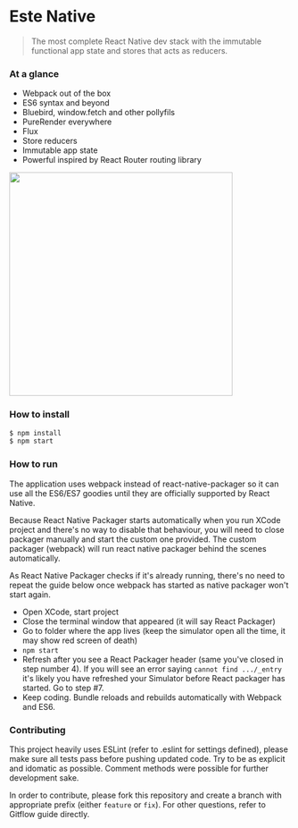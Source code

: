# Este Native

> The most complete React Native dev stack with the immutable functional app state and stores that acts as reducers.

### At a glance

- Webpack out of the box
- ES6 syntax and beyond
- Bluebird, window.fetch and other pollyfils
- PureRender everywhere
- Flux
- Store reducers
- Immutable app state
- Powerful inspired by React Router routing library

<img src="https://cloud.githubusercontent.com/assets/2464966/8488032/4e29c154-2110-11e5-9c66-a1a8a69c675d.png" width="400" />

### How to install

```bash
$ npm install
$ npm start
```

### How to run

The application uses webpack instead of react-native-packager so it can use all the ES6/ES7 goodies until they are officially supported by React Native.

Because React Native Packager starts automatically when you run XCode project and there's no way to disable that behaviour, you will need to close packager manually and start the custom one provided. The custom packager (webpack) will run react native packager behind the scenes automatically.

As React Native Packager checks if it's already running, there's no need to repeat the guide below once webpack has started as native packager won't start again.

- Open XCode, start project
- Close the terminal window that appeared (it will say React Packager)
- Go to folder where the app lives (keep the simulator open all the time, it may show red screen of death)
- `npm start`
- Refresh after you see a React Packager header (same you've closed in step number 4). If you will see an error saying `cannot find .../_entry` it's likely you have refreshed your Simulator before React packager has started. Go to step #7.
- Keep coding. Bundle reloads and rebuilds automatically with Webpack and ES6.

### Contributing

This project heavily uses ESLint (refer to .eslint for settings defined), please make sure all tests pass before pushing updated code. Try to be as explicit and idomatic as possible. Comment methods were possible for further development sake.

In order to contribute, please fork this repository and create a branch with appropriate prefix (either `feature` or `fix`). For other questions, refer to Gitflow guide directly.

